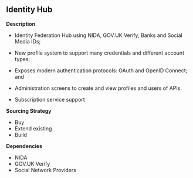 ## Identity Hub

**Description**

- Identity Federation Hub using NIDA, GOV.UK Verify, Banks and Social Media IDs;

- New profile system to support many credentials and different account types;

- Exposes modern authentication protocols: OAuth and OpenID Connect; and

- Administration screens to create and view profiles and users of APIs.

- Subscription service support

**Sourcing Strategy**

- Buy
- Extend existing
- Build

**Dependencies**

- NIDA
- GOV.UK Verify
- Social Network Providers
